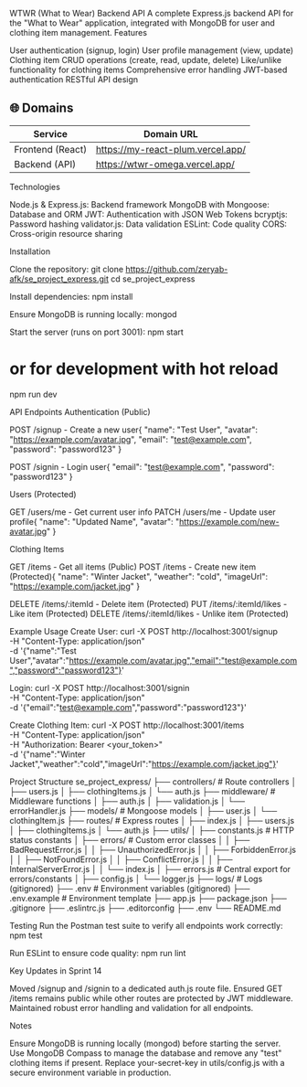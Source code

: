 WTWR (What to Wear) Backend API
A complete Express.js backend API for the "What to Wear" application, integrated with MongoDB for user and clothing item management.
Features

User authentication (signup, login)
User profile management (view, update)
Clothing item CRUD operations (create, read, update, delete)
Like/unlike functionality for clothing items
Comprehensive error handling
JWT-based authentication
RESTful API design


## 🌐 Domains

| Service          | Domain URL                         |
|------------------|-----------------------------------|
| Frontend (React) | https://my-react-plum.vercel.app/   |
| Backend (API)    | https://wtwr-omega.vercel.app/    |

Technologies

Node.js & Express.js: Backend framework
MongoDB with Mongoose: Database and ORM
JWT: Authentication with JSON Web Tokens
bcryptjs: Password hashing
validator.js: Data validation
ESLint: Code quality
CORS: Cross-origin resource sharing

Installation

Clone the repository:
git clone https://github.com/zeryab-afk/se_project_express.git
cd se_project_express


Install dependencies:
npm install


Ensure MongoDB is running locally:
mongod


Start the server (runs on port 3001):
npm start
# or for development with hot reload
npm run dev



API Endpoints
Authentication (Public)

POST /signup - Create a new user{
  "name": "Test User",
  "avatar": "https://example.com/avatar.jpg",
  "email": "test@example.com",
  "password": "password123"
}


POST /signin - Login user{
  "email": "test@example.com",
  "password": "password123"
}



Users (Protected)

GET /users/me - Get current user info
PATCH /users/me - Update user profile{
  "name": "Updated Name",
  "avatar": "https://example.com/new-avatar.jpg"
}



Clothing Items

GET /items - Get all items (Public)
POST /items - Create new item (Protected){
  "name": "Winter Jacket",
  "weather": "cold",
  "imageUrl": "https://example.com/jacket.jpg"
}


DELETE /items/:itemId - Delete item (Protected)
PUT /items/:itemId/likes - Like item (Protected)
DELETE /items/:itemId/likes - Unlike item (Protected)

Example Usage
Create User:
curl -X POST http://localhost:3001/signup \
-H "Content-Type: application/json" \
-d '{"name":"Test User","avatar":"https://example.com/avatar.jpg","email":"test@example.com","password":"password123"}'

Login:
curl -X POST http://localhost:3001/signin \
-H "Content-Type: application/json" \
-d '{"email":"test@example.com","password":"password123"}'

Create Clothing Item:
curl -X POST http://localhost:3001/items \
-H "Content-Type: application/json" \
-H "Authorization: Bearer <your_token>" \
-d '{"name":"Winter Jacket","weather":"cold","imageUrl":"https://example.com/jacket.jpg"}'

Project Structure
se_project_express/
├── controllers/         # Route controllers
│   ├── users.js
│   ├── clothingItems.js
│   └── auth.js
├── middleware/          # Middleware functions
│   ├── auth.js
│   ├── validation.js
│   └── errorHandler.js
├── models/              # Mongoose models
│   ├── user.js
│   └── clothingItem.js
├── routes/              # Express routes
│   ├── index.js
│   ├── users.js
│   ├── clothingItems.js
│   └── auth.js
├── utils/
│   ├── constants.js     # HTTP status constants
│   ├── errors/          # Custom error classes
│   │   ├── BadRequestError.js
│   │   ├── UnauthorizedError.js
│   │   ├── ForbiddenError.js
│   │   ├── NotFoundError.js
│   │   ├── ConflictError.js
│   │   ├── InternalServerError.js
│   │   └── index.js
│   ├── errors.js        # Central export for errors/constants
│   ├── config.js
│   └── logger.js
├── logs/                # Logs (gitignored)
├── .env                 # Environment variables (gitignored)
├── .env.example         # Environment template
├── app.js
├── package.json
├── .gitignore
├── .eslintrc.js
├── .editorconfig
├── .env
└── README.md

Testing
Run the Postman test suite to verify all endpoints work correctly:
npm test

Run ESLint to ensure code quality:
npm run lint

Key Updates in Sprint 14

Moved /signup and /signin to a dedicated auth.js route file.
Ensured GET /items remains public while other routes are protected by JWT middleware.
Maintained robust error handling and validation for all endpoints.

Notes

Ensure MongoDB is running locally (mongod) before starting the server.
Use MongoDB Compass to manage the database and remove any "test" clothing items if present.
Replace your-secret-key in utils/config.js with a secure environment variable in production.
